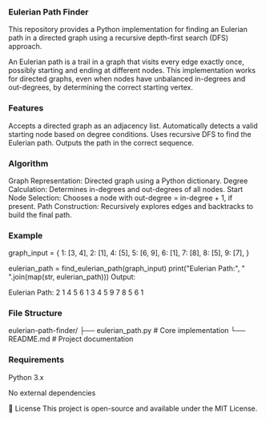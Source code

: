 ### Eulerian Path Finder

This repository provides a Python implementation for finding an Eulerian path in a directed graph using a recursive depth-first search (DFS) approach.

An Eulerian path is a trail in a graph that visits every edge exactly once, possibly starting and ending at different nodes. This implementation works for directed graphs, even when nodes have unbalanced in-degrees and out-degrees, by determining the correct starting vertex.

### Features
Accepts a directed graph as an adjacency list.
Automatically detects a valid starting node based on degree conditions.
Uses recursive DFS to find the Eulerian path.
Outputs the path in the correct sequence.

### Algorithm

Graph Representation: Directed graph using a Python dictionary.
Degree Calculation: Determines in-degrees and out-degrees of all nodes.
Start Node Selection: Chooses a node with out-degree = in-degree + 1, if present.
Path Construction: Recursively explores edges and backtracks to build the final path.

### Example

graph_input = {
    1: [3, 4],
    2: [1],
    4: [5],
    5: [6, 9],
    6: [1],
    7: [8],
    8: [5],
    9: [7],
}

eulerian_path = find_eulerian_path(graph_input)
print("Eulerian Path:", " ".join(map(str, eulerian_path)))
Output:


Eulerian Path: 2 1 4 5 6 1 3 4 5 9 7 8 5 6 1

### File Structure


eulerian-path-finder/
├── eulerian_path.py        # Core implementation
└── README.md               # Project documentation

### Requirements
Python 3.x

No external dependencies

📄 License
This project is open-source and available under the MIT License.
